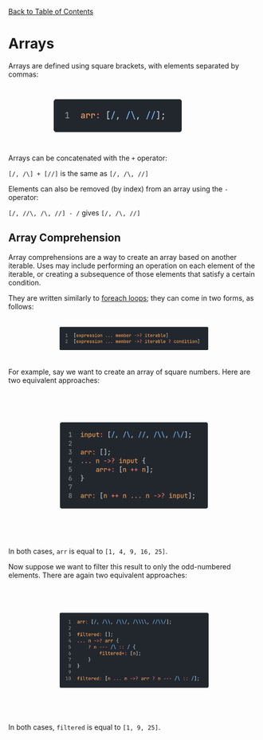 [Back to Table of Contents](../README.md#table-of-contents)

# Arrays

Arrays are defined using square brackets, with elements separated by commas:

<p align="left">
    <img src="images/07array.png" style="transform: scale(0.6)">
</p>

Arrays can be concatenated with the `+` operator:

`[/, /\] + [//]` is the same as `[/, /\, //]`

Elements can also be removed (by index) from an array using the `-` operator:

`[/, //\, /\, //] - /` gives `[/, /\, //]`

## Array Comprehension

Array comprehensions are a way to create an array based on another iterable.
Uses may include performing an operation on each element of the iterable, or creating a subsequence of those elements that satisfy a certain condition.

They are written similarly to [foreach loops](09controlflow.md#foreach-loop); they can come in two forms, as follows:

<p align="left">
    <img src="images/08arraycomprehension.png" style="transform: scale(0.6)">
</p>

For example, say we want to create an array of square numbers.
Here are two equivalent approaches:

<p align="left">
    <img src="images/09arraycomprehension.png" style="transform: scale(0.6)">
</p>

In both cases, `arr` is equal to `[1, 4, 9, 16, 25]`.

Now suppose we want to filter this result to only the odd-numbered elements.
There are again two equivalent approaches:

<p align="left">
    <img src="images/10arraycomprehension.png" style="transform: scale(0.6)">
</p>

In both cases, `filtered` is equal to `[1, 9, 25]`.
